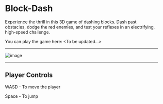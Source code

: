 # Block-Dash
Experience the thrill in this 3D game of dashing blocks. Dash past obstacles, dodge the red enemies, and test your reflexes in an electrifying, high-speed challenge.

You can play the game here: \<To be updated...\>

---

![image](https://github.com/Soham-Jadhav/Block-Dash/assets/98579549/5f55682c-39cd-4ae9-a977-f42da15c5e61)

---

## Player Controls

WASD - To move the player

Space - To jump
